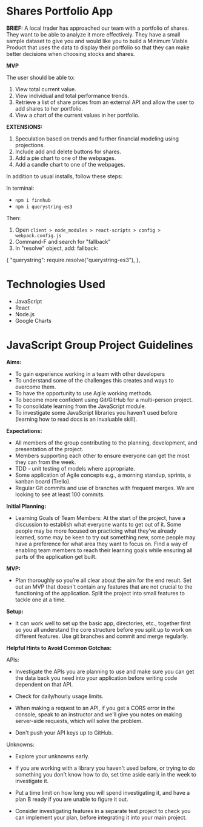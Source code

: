 # Shares Portfolio App

**BRIEF:**
A local trader has approached our team with a portfolio of shares. They want to be able to analyze it more effectively. They have a small sample dataset to give you and would like you to build a Minimum Viable Product that uses the data to display their portfolio so that they can make better decisions when choosing stocks and shares.

**MVP**

The user should be able to:

1. View total current value.
2. View individual and total performance trends.
3. Retrieve a list of share prices from an external API and allow the user to add shares to her portfolio.
4. View a chart of the current values in her portfolio.

**EXTENSIONS:**

1. Speculation based on trends and further financial modeling using projections.
2. Include add and delete buttons for shares.
3. Add a pie chart to one of the webpages.
4. Add a candle chart to one of the webpages.

In addition to usual installs, follow these steps:

In terminal:
- `npm i finnhub`
- `npm i querystring-es3`

Then:

1. Open `client > node_modules > react-scripts > config > webpack.config.js`
2. Command-F and search for "fallback"
3. In "resolve" object, add: fallback:

{
"querystring": require.resolve("querystring-es3"),
},


# Technologies Used

- JavaScript
- React
- Node.js
- Google Charts

# JavaScript Group Project Guidelines

**Aims:**
- To gain experience working in a team with other developers
- To understand some of the challenges this creates and ways to overcome them.
- To have the opportunity to use Agile working methods.
- To become more confident using Git/GitHub for a multi-person project.
- To consolidate learning from the JavaScript module.
- To investigate some JavaScript libraries you haven't used before (learning how to read docs is an invaluable skill).

**Expectations:**
- All members of the group contributing to the planning, development, and presentation of the project.
- Members supporting each other to ensure everyone can get the most they can from the week.
- TDD - unit testing of models where appropriate.
- Some application of Agile concepts e.g., a morning standup, sprints, a kanban board (Trello).
- Regular Git commits and use of branches with frequent merges. We are looking to see at least 100 commits.

**Initial Planning:**
- Learning Goals of Team Members:
  At the start of the project, have a discussion to establish what everyone wants to get out of it. Some people may be more focused on practicing 
  what they’ve already learned, some may be keen to try out something new, some people may have a preference for what area they want to focus on. 
  Find a way of enabling team members to reach their learning goals while ensuring all parts of the application get built.

**MVP:**
- Plan thoroughly so you’re all clear about the aim for the end result. Set out an MVP that doesn't contain any
  features that are not crucial to the functioning of the application. Split the project into small features to tackle one at a time.

**Setup:**
- It can work well to set up the basic app, directories, etc., together first so you all understand the
  core structure before you split up to work on different features. Use git branches and commit and merge regularly.

**Helpful Hints to Avoid Common Gotchas:**

APIs:
- Investigate the APIs you are planning to use and make sure you can get the data back you need
  into your application before writing code dependent on that API.

- Check for daily/hourly usage limits.

- When making a request to an API, if you get a CORS error in the console, speak to an instructor
  and we'll give you notes on making server-side requests, which will solve the problem.

- Don't push your API keys up to GitHub.

Unknowns:
- Explore your unknowns early.

- If you are working with a library you haven't used before, or trying to do something you don't know how to do,
  set time aside early in the week to investigate it.
  
- Put a time limit on how long you will spend investigating it, and have a plan B ready if you are unable to figure it out.

- Consider investigating features in a separate test project to check you can implement your plan,
  before integrating it into your main project.

